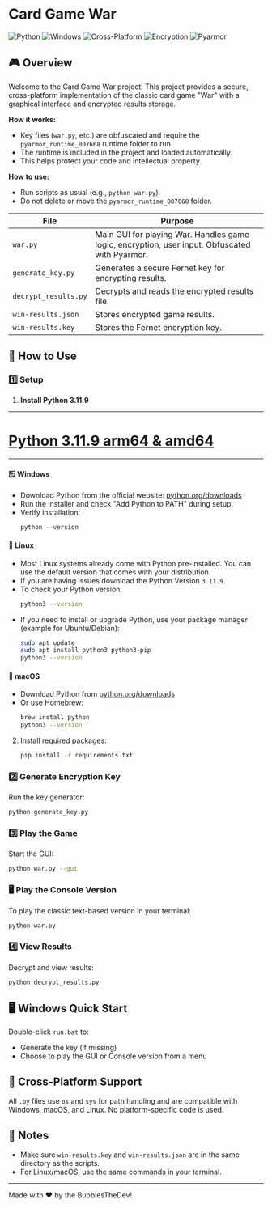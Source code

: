 # Card Game War

![Python](https://img.shields.io/badge/Python-3.11.9-blue?logo=python)
![Windows](https://img.shields.io/badge/Windows-Supported-blue?logo=windows)
![Cross-Platform](https://img.shields.io/badge/Cross--Platform-Yes-green?logo=linux)
![Encryption](https://img.shields.io/badge/Security-Fernet-green?logo=lock)
![Pyarmor](https://img.shields.io/badge/Obfuscated-Pyarmor%209.1.9-orange?logo=python)

## 🎮 Overview

Welcome to the Card Game War project! This project provides a secure, cross-platform implementation of the classic card game "War" with a graphical interface and encrypted results storage.


**How it works:**
- Key files (`war.py`, etc.) are obfuscated and require the `pyarmor_runtime_007668` runtime folder to run.
- The runtime is included in the project and loaded automatically.
- This helps protect your code and intellectual property.

**How to use:**
- Run scripts as usual (e.g., `python war.py`).
- Do not delete or move the `pyarmor_runtime_007668` folder.


| File                | Purpose                                                                 |
|---------------------|------------------------------------------------------------------------|
| `war.py`            | Main GUI for playing War. Handles game logic, encryption, user input. Obfuscated with Pyarmor.|
| `generate_key.py`   | Generates a secure Fernet key for encrypting results.                   |
| `decrypt_results.py`| Decrypts and reads the encrypted results file.                          |
| `win-results.json`  | Stores encrypted game results.                                          |
| `win-results.key`   | Stores the Fernet encryption key.                                       |

## 🚀 How to Use


### 1️⃣ Setup
1. **Install Python 3.11.9**
---
# [Python 3.11.9 arm64 & amd64](https://github.com/KernFerm/War-Card-Game/releases/tag/python3119amd64arm64)
---

#### 🪟 Windows
- Download Python from the official website: [python.org/downloads](https://www.python.org/downloads/windows/)
- Run the installer and check "Add Python to PATH" during setup.
- Verify installation:
    ```powershell
    python --version
    ```


#### 🐧 Linux
- Most Linux systems already come with Python pre-installed. You can use the default version that comes with your distribution.
- If you are having issues download the Python Version `3.11.9`.
- To check your Python version:
    ```bash
    python3 --version
    ```
- If you need to install or upgrade Python, use your package manager (example for Ubuntu/Debian):
    ```bash
    sudo apt update
    sudo apt install python3 python3-pip
    python3 --version
    ```

#### 🍎 macOS
- Download Python from [python.org/downloads](https://www.python.org/downloads/macos/)
- Or use Homebrew:
    ```bash
    brew install python
    python3 --version
    ```

2. Install required packages:
     ```bash
     pip install -r requirements.txt
     ```

### 2️⃣ Generate Encryption Key
Run the key generator:
```bash
python generate_key.py
```


### 3️⃣ Play the Game
Start the GUI:
```bash
python war.py --gui
```

### 🖥️ Play the Console Version
To play the classic text-based version in your terminal:
```bash
python war.py
```

### 4️⃣ View Results
Decrypt and view results:
```bash
python decrypt_results.py
```


## 🖥️ Windows Quick Start
Double-click `run.bat` to:
- Generate the key (if missing)
- Choose to play the GUI or Console version from a menu

## 🏁 Cross-Platform Support
All `.py` files use `os` and `sys` for path handling and are compatible with Windows, macOS, and Linux. No platform-specific code is used.

## 📝 Notes
- Make sure `win-results.key` and `win-results.json` are in the same directory as the scripts.
- For Linux/macOS, use the same commands in your terminal.

---
Made with ❤️ by the BubblesTheDev!

